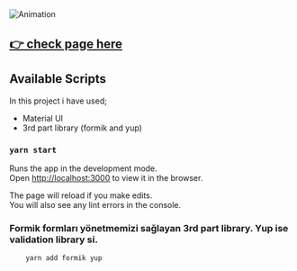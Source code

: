 ##
![Animation](https://user-images.githubusercontent.com/99739515/184498684-e816bd64-b6ac-48f2-9a8c-d1183b093c11.gif)

## [👉 check page here ](https://formik-and-yup-pi.vercel.app)

## Available Scripts

In this project i have used;

- Material UI
- 3rd part library (formik and yup)

### `yarn start`

Runs the app in the development mode.\
Open [http://localhost:3000](http://localhost:3000) to view it in the browser.

The page will reload if you make edits.\
You will also see any lint errors in the console.

### Formik formları yönetmemizi sağlayan 3rd part library. Yup ise validation library si.
```
    yarn add formik yup

```
